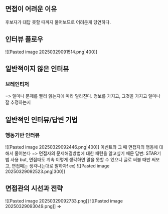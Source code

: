 ## 면접이 어려운 이유
후보자가 대답 못할 때까지 물어보므로 어려운게 당연하다.
## 인터뷰 플로우
![[Pasted image 20250329091514.png|400]]
## 일반적이지 않은 인터뷰
### 브레인티저
=> 얼마나 문제를 빨리 읽는지에 따라 달라진다.
정보를 가지고, 그것을 가지고 얼마나 잘 추정하는지
## 일반적인 인터뷰/답변 기법
### 행동기반 인터뷰
![[Pasted image 20250329092446.png|400]]
이벤트와 그 때 면접자의 행동에 대해서 물어본다
=> 면접자의 문제해결방법에 대한 패턴을 알고싶기 때문
답변: STAR기법 사용
but, 면접때도 계속 이렇게 생각하면 말을 못할 수 있으니 글로 써볼 때만 써보고, 면접때는 생각나는대로 말하자!
ex) 
![[Pasted image 20250329092523.png|300]]

## 면접관의 시선과 전략
![[Pasted image 20250329092733.png]]
![[Pasted image 20250329093049.png]]
=>
